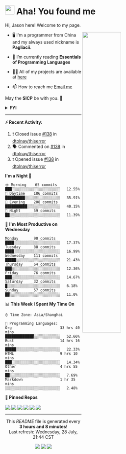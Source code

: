 <h1><img src="https://emojis.slackmojis.com/emojis/images/1612999083/12510/kirby_dance.gif?1612999083" width="30"/> Aha! You found me</h1>

Hi, Jason here! Welcome to my page.

[<img align="right" width="50%" src="https://github-readme-stats.vercel.app/api?username=pagliacii&count_private=true&show_icons=true&theme=tokyonight&custom_title=GitHub%20Stats"/>](https://metrics.lecoq.io/pagliacii?template=classic)

- 🖥️ I'm a programmer from China and my always used nickname is **Pagliacii**.

- 🌱 I’m currently reading **Essentials of Programming Languages**

- 👨‍💻 All of my projects are available at [here](https://github.com/Pagliacii?tab=repositories&type=source)

- 📫 How to reach me <a href="mailto:huangmianrui0310@gmail.com">Email me</a>

May the **SICP** be with you. 🧙

<details>
<summary><b>FYI</b></summary>
If you are curious to know what the nickname means, it came from a movie named Watchmen. Its original word is "Pagliacci", and I misspelled it "Pagliacii".
</details>

---

**:zap: Recent Activity:**

<!--START_SECTION:activity-->
1. ❗️ Closed issue [#138](https://github.com/dtolnay/thiserror/issues/138) in [dtolnay/thiserror](https://github.com/dtolnay/thiserror)
2. 🗣 Commented on [#138](https://github.com/dtolnay/thiserror/issues/138) in [dtolnay/thiserror](https://github.com/dtolnay/thiserror)
3. ❗️ Opened issue [#138](https://github.com/dtolnay/thiserror/issues/138) in [dtolnay/thiserror](https://github.com/dtolnay/thiserror)
<!--END_SECTION:activity-->

<!--START_SECTION:waka-->
**I'm a Night 🦉** 

```text
🌞 Morning    65 commits     ███░░░░░░░░░░░░░░░░░░░░░░   12.55% 
🌆 Daytime    186 commits    █████████░░░░░░░░░░░░░░░░   35.91% 
🌃 Evening    208 commits    ██████████░░░░░░░░░░░░░░░   40.15% 
🌙 Night      59 commits     ██░░░░░░░░░░░░░░░░░░░░░░░   11.39%

```
📅 **I'm Most Productive on Wednesday** 

```text
Monday       90 commits     ████░░░░░░░░░░░░░░░░░░░░░   17.37% 
Tuesday      88 commits     ████░░░░░░░░░░░░░░░░░░░░░   16.99% 
Wednesday    111 commits    █████░░░░░░░░░░░░░░░░░░░░   21.43% 
Thursday     64 commits     ███░░░░░░░░░░░░░░░░░░░░░░   12.36% 
Friday       76 commits     ███░░░░░░░░░░░░░░░░░░░░░░   14.67% 
Saturday     32 commits     █░░░░░░░░░░░░░░░░░░░░░░░░   6.18% 
Sunday       57 commits     ██░░░░░░░░░░░░░░░░░░░░░░░   11.0%

```


📊 **This Week I Spent My Time On** 

```text
⌚︎ Time Zone: Asia/Shanghai

💬 Programming Languages: 
Org                      33 hrs 40 mins      █████████████░░░░░░░░░░░░   52.66% 
Rust                     14 hrs 16 mins      █████░░░░░░░░░░░░░░░░░░░░   22.33% 
HTML                     9 hrs 10 mins       ███░░░░░░░░░░░░░░░░░░░░░░   14.34% 
Other                    4 hrs 55 mins       ██░░░░░░░░░░░░░░░░░░░░░░░   7.69% 
Markdown                 1 hr 35 mins        ░░░░░░░░░░░░░░░░░░░░░░░░░   2.48%

```



<!--END_SECTION:waka-->

**:pushpin: Pinned Repos**

<a href="https://github.com/Pagliacii/sicp-reg-machine">
  <img align="center" src="https://github-readme-stats.vercel.app/api/pin/?username=Pagliacii&repo=sicp-reg-machine" />
</a>
<a href="https://github.com/Pagliacii/dotfiles">
  <img align="center" src="https://github-readme-stats.vercel.app/api/pin/?username=Pagliacii&repo=my-sicp-solutions" />
</a>
<a href="https://github.com/Pagliacii/QuickSSH">
  <img align="center" src="https://github-readme-stats.vercel.app/api/pin/?username=Pagliacii&repo=QuickSSH" />
</a>
<a href="https://github.com/Pagliacii/useless-swf-player">
  <img align="center" src="https://github-readme-stats.vercel.app/api/pin/?username=Pagliacii&repo=useless-swf-player" />
</a>
<a href="https://github.com/Pagliacii/dotfiles">
  <img align="center" src="https://github-readme-stats.vercel.app/api/pin/?username=Pagliacii&repo=dotfiles" />
</a>
<a href="https://github.com/Pagliacii/dmenu">
  <img align="center" src="https://github-readme-stats.vercel.app/api/pin/?username=Pagliacii&repo=dmenu" />
</a>

---

<p align="center">This <i>README</i> file is generated every <b>3 hours and 8 minutes</b>!<br/>Last refresh: Wednesday, 28 July, 21:44 CST<br/></p>
<div align="center">
  <img src="https://github.com/Pagliacii/Pagliacii/actions/workflows/update-github-activity.yml/badge.svg">
  <img src="https://github.com/Pagliacii/Pagliacii/actions/workflows/update-wakatime-stats.yml/badge.svg">
  <img src="https://github.com/Pagliacii/Pagliacii/actions/workflows/update-refresh-time.yml/badge.svg">
</div>
